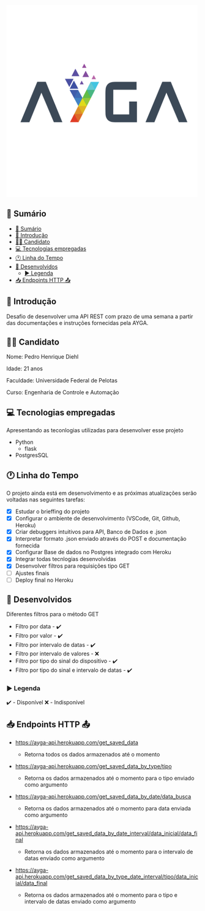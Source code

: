 <img src="./images/Ayga Logo.png" alt="isolated" width="500"/>

## 📖 Sumário

- [📖 Sumário](#-sumário)
- [📍 Introdução](#-introdução)
- [👨‍💻 Candidato](#-candidato)
- [💻 Tecnologias empregadas](#-tecnologias-empregadas)
- [🕐 Linha do Tempo](#-linha-do-tempo)
- [📐 Desenvolvidos](#-desenvolvidos)
  - [▶️ Legenda](#️-legenda)
- [📥 Endpoints HTTP 📤](#-endpoints-http-)

## 📍 Introdução
Desafio de desenvolver uma API REST com prazo de uma semana a partir das documentações e instruções fornecidas pela AYGA.

## 👨‍💻 Candidato

Nome: Pedro Henrique Diehl

Idade: 21 anos

Faculdade: Universidade Federal de Pelotas

Curso: Engenharia de Controle e Automação

## 💻 Tecnologias empregadas

Apresentando as teconlogias utilizadas para desenvolver esse projeto

* Python
  * flask
* PostgresSQL

## 🕐 Linha do Tempo

O projeto ainda está em desenvolvimento e as próximas atualizações serão voltadas nas seguintes tarefas:

- [x] Estudar o brieffing do projeto
- [x] Configurar o ambiente de desenvolvimento (VSCode, Git, Github, Heroku)
- [x] Criar debuggers intuitivos para API, Banco de Dados e .json
- [x] Interpretar formato .json enviado através do POST e documentação fornecida
- [x] Configurar Base de dados no Postgres integrado com Heroku
- [x] Integrar todas tecnlogias desenvolvidas
- [x] Desenvolver filtros para requisições tipo GET
- [ ] Ajustes finais
- [ ] Deploy final no Heroku

## 📐 Desenvolvidos
Diferentes filtros para o método GET

- Filtro por data - ✔️
- Filtro por valor - ✔️
- Filtro por intervalo de datas - ✔️
- Filtro por intervalo de valores - ❌
- Filtro por tipo do sinal do dispositivo - ✔️
- Filtro por tipo do sinal e intervalo de datas - ✔️

### ▶️ Legenda
✔️ - Disponível
❌ - Indisponível

## 📥 Endpoints HTTP 📤

* https://ayga-api.herokuapp.com/get_saved_data 
  *  Retorna todos os dados armazenados até o momento

* https://ayga-api.herokuapp.com/get_saved_data_by_type/tipo
  * Retorna os dados armazenados até o momento para o tipo enviado como argumento

* https://ayga-api.herokuapp.com/get_saved_data_by_date/data_busca
  * Retorna os dados armazenados até o momento para data enviada como argumento

* https://ayga-api.herokuapp.com/get_saved_data_by_date_interval/data_inicial/data_final
  * Retorna os dados armazenados até o momento para o intervalo de datas enviado como argumento

* https://ayga-api.herokuapp.com/get_saved_data_by_type_date_interval/tipo/data_inicial/data_final
  * Retorna os dados armazenados até o momento para o tipo e intervalo de datas enviado como argumento